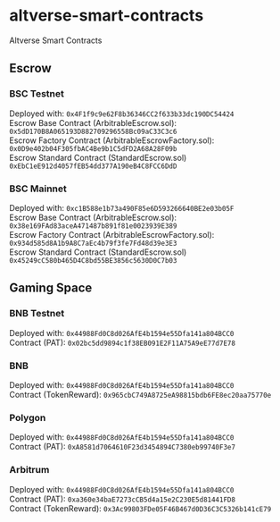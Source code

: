 # altverse-smart-contracts
Altverse Smart Contracts

## Escrow
### BSC Testnet
Deployed with: `0x4F1f9c9e62F8b36346CC2f633b33dc190DC54424`  
Escrow Base Contract (ArbitrableEscrow.sol): `0x5dD170B8A065193D882709296558Bc09aC33C3c6`  
Escrow Factory Contract (ArbitrableEscrowFactory.sol): `0x0D9e402b04F305fbAC4Be9b1C5dFD2A68A28F09b`  
Escrow Standard Contract (StandardEscrow.sol) `0xEbC1eE912d4057fEB54dd377A190eB4C8FCC6DdD`

### BSC Mainnet
Deployed with: `0xc1B588e1b73a490F85e6D593266640BE2e03b05F`  
Escrow Base Contract (ArbitrableEscrow.sol): `0x38e169FAd83aceA471487b891f81e0023939E389`  
Escrow Factory Contract (ArbitrableEscrowFactory.sol): `0x934d585d8A1b9A8C7aEc4b79f3fe7Fd48d39e3E3`  
Escrow Standard Contract (StandardEscrow.sol) `0x45249cC580b465D4C8bd55BE3856c5630D0C7b03`

## Gaming Space
### BNB Testnet
Deployed with: `0x44988Fd0C8d026AfE4b1594e55Dfa141a804BCC0`   
Contract (PAT): `0x02bc5dd9894c1f38EB091E2F11A75A9eE77d7E78`    

### BNB 
Deployed with: `0x44988Fd0C8d026AfE4b1594e55Dfa141a804BCC0`  
Contract (TokenReward): `0x965cbC749A8725eA98815bdb6FE8ec20aa75770e`    

### Polygon
Deployed with: `0x44988Fd0C8d026AfE4b1594e55Dfa141a804BCC0`  
Contract (PAT): `0xA8581d7064610F23d3454894C7380eb99740F3e7`  

### Arbitrum 
Deployed with: `0x44988Fd0C8d026AfE4b1594e55Dfa141a804BCC0`  
Contract (PAT): `0xa360e34baE7273cCB5d4a15e2C230E5d81441FD8`  
Contract (TokenReward): `0x3Ac99803FDe05F46B467d0D36C3C5326b141cE79`   
